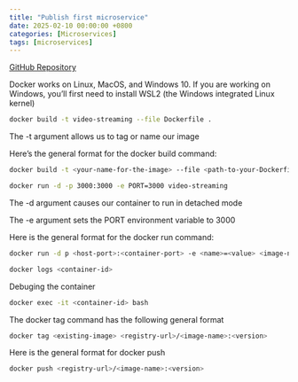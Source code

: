 ```yaml
---
title: "Publish first microservice"
date: 2025-02-10 00:00:00 +0800
categories: [Microservices]
tags: [microservices]
---
```


[GitHub Repository](https://github.com/bootstrapping-microservices-2nd-edition/chapter-3)


Docker works on Linux, MacOS, and Windows 10. If you are working on Windows, you’ll first need to install WSL2 (the Windows integrated Linux kernel)

```sh
docker build -t video-streaming --file Dockerfile .
```
The -t argument allows us to tag or name our image

Here’s the general format for the docker build command:

```sh
docker build -t <your-name-for-the-image> --file <path-to-your-Dockerfile> <path-to-project>
```

```sh
docker run -d -p 3000:3000 -e PORT=3000 video-streaming
```
The -d argument causes our container to run in detached mode

The -e argument sets the PORT environment variable to 3000

Here is the general format for the docker run command:
```sh
docker run -d p <host-port>:<container-port> -e <name>=<value> <image-name>
```

```sh
docker logs <container-id>
```

Debuging the container
```sh
docker exec -it <container-id> bash
```
The docker tag command has the following general format

```sh
docker tag <existing-image> <registry-url>/<image-name>:<version>
```

Here is the general format for docker push

```sh
docker push <registry-url>/<image-name>:<version>
```